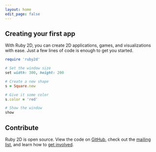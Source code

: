 ```yaml
---
layout: home
edit_page: false
---
```


## Creating your first app

With Ruby 2D, you can create 2D applications, games, and visualizations with ease. Just a few lines of code is enough to get you started.

```ruby
require 'ruby2d'

# Set the window size
set width: 300, height: 200

# Create a new shape
s = Square.new

# Give it some color
s.color = 'red'

# Show the window
show
```

## Contribute

Ruby 2D is open source. View the code on [GitHub](https://github.com/ruby2d), check out the [mailing list](https://groups.google.com/d/forum/ruby2d), and learn how to [get involved](/contribute).
